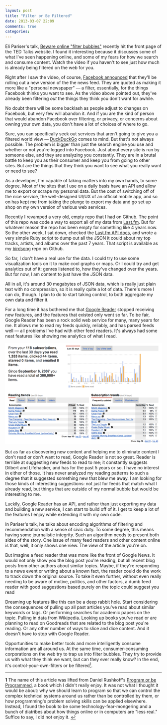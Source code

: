 ```yaml
---
layout: post
title: "Filter or Be Filtered"
date: 2013-03-07 22:09
comments: true
categories: 
---
```


Eli Pariser's talk, [Beware online "filter bubbles"](http://www.ted.com/talks/eli_pariser_beware_online_filter_bubbles.html) recently hit the front page of the TED Talks website. I found it interesting because it discusses some of what I've seen happening online, and some of my fears for how we search and consume content. Watch the video if you haven't to see just how much is already being filtered on the web for you.

Right after I saw the video, of course, [Facebook announced](http://washingtonpost.com/business/technology/facebook-to-change-news-feed-to-a-personalized-newspaper/2013/03/07/b294f61e-8751-11e2-98a3-b3db6b9ac586_story.html) that they'll be rolling out a new version of the the news feed. They are quoted as making it more like a "personal newspaper" &mdash; a filter, essentially, for the things Facebook thinks you want to see. As the video above pointed out, they've already been filtering *out* the things they think you don't want for awhile. 

No doubt there will be some backlash as people adjust to changes on Facebook, but very few will abandon it. And if you are the kind of person that would abandon Facebook over filtering, or privacy, or concerns about owning your own data, you don't have a lot of choices of where to go. 

Sure, you can specifically seek out services that aren't going to give you a filtered world view &mdash; [DuckDuckGo](https://duckduckgo.com/) comes to mind. But that's not always possible. The problem is bigger than just the search engine you use and whether or not you're logged into Facebook. Just about every site is run by someone else, and they are analyzing you constantly. They are in a brutal battle to keep you as their consumer and keep you from going to other sites. But are the things that they think you want to see what you really want or need to see?

As a developer, I'm capable of taking matters into my own hands, to some degree. Most of the sites that I use on a daily basis have an API and allow me to export or scrape my personal data. But the cost of switching off of the nice service, the well-designed UI/UX of an official mobile app, and so on has kept me from taking the plunge to export my data and go set up shop on my own version of various web services.

Recently I revamped a very old, empty repo that I had on Github. The point of this repo was code a way to export all of my data from [Last.fm](https://www.last.fm/). But for whatever reason the repo has been empty for something like 4 years now. So the other week, I sat down, checked the [Last.fm API docs](http://www.last.fm/api), and wrote a very simple Ruby script to dump out all the JSON it could about my top tracks, artists, and albums over the past 7 years. That script is available as my [birdsong](https://github.com/mathias/birdsong) repo on Github.

So far, I don't have a real use for the data. I could try to use some visualization tools on it to make cool graphs or maps. Or I could try and get analytics out of it: genres listened to, how they've changed over the years. But for now, I am content to just have the JSON data.

All in all, it's around 30 megabytes of JSON data, which is really just plain text with no compression, so it is really quite a lot of data. There's more I can do, though. I plan to do to start taking control, to both aggregate my own data and filter it.

For a long time it has bothered me that [Google Reader](https://www.google.com/reader) stopped receiving new features, and the features that existed only went so far. To be fair, Google Reader has been a rock solid web service for many, many years for me. It allows me to read my feeds quickly, reliably, and has parsed feeds well &mdash; all problems I've had with other feed readers. It's always had some neat features like showing me analytics of what I read.

![Google Reader Trends](/images/google_reader_trends.png)

But as far as discovering new content and helping me to eliminate content I don't read or don't want to read, Google Reader is not so great. Reader is terrible at suggesting new feeds to read to me; it constantly suggests Dilbert and Lifehacker, and has for the past 5 years or so. I have no interest in either of those. It has never analyzed my reading patterns to such a degree that it suggested something new that blew me away. I am looking for those kinds of interesting suggestions: not just for feeds that match what I already read, but things that are outside of my normal bubble but would be interesting to me.

Luckily, Google Reader has an API, and rather than just exporting my data and building a new service, I can start to build off of it. I get to keep a lot of the features I enjoy while extending it with my own code.

In Pariser's talk, he talks about encoding algorithms of filtering and recommendation with a sense of civic duty. To some degree, this means having some journalistic integrity. Such an algorithm needs to present both sides of the story. One issue of many feed readers and other content online is that, well, it only shows one view. The view of the article you're on.

But imagine a feed reader that was more like the front of Google News. It would not only show you the blog post you're reading, but all recent blog posts from other authors about similar topics. Maybe, if they're responding to a news event or writing about a known fact, the reader could do the work to track down the original source. To take it even further, without even really needing to be aware of motive, politics, and other factors, a dumb feed reader with good suggestions based purely on the topic could suggest you read 

Dreaming up features like this can be a deep rabbit hole. Start considering the consequences of pulling up all past articles you've read about similar keywords or tags. Or performing searches for academic papers on the topic. Pulling in data from Wikipedia. Looking up books you've read or are planning to read on Goodreads that are related to the blog post you're reading. Or any other number of ways to slice and dice content. And it doesn't have to stop with Google Reader.

Opportunities to make better tools and more intelligently consume information are all around us. At the same time, consumer-consuming corporations on the web try to trap us into filter bubbles. They try to provide us with what they think we want, but can they ever really know? In the end, it's control-your-own-filters or be filtered<a href="#filter-or-be-filtered-note" name="filter-or-be-filtered-note-return"><sup>1</sup></a>.

---

<a name="filter-or-be-filtered-note"></a>

**1** The name of this article was lifted from Daniel Rushkoff's [Program or be Programmed](http://www.goodreads.com/book/show/9408311-program-or-be-programmed), a book which I didn't really enjoy. It was not what I thought it would be about: why we should learn to program so that we can control the complex technical systems around us rather than be controlled by them, or how programming's problem solving skills can be applied elsewhere. Instead, I found the book to be some technology-fear-mongering and a bunch of diatribes about how things online or in computers are "less real." Suffice to say, I did not enjoy it. <a href="#filter-or-be-filtered-note-return">&#8617;</a>
